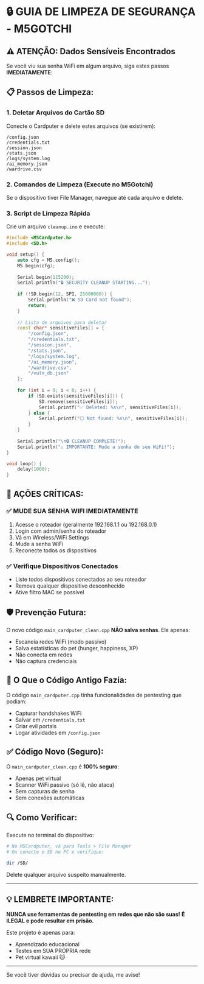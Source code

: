 # 🔒 GUIA DE LIMPEZA DE SEGURANÇA - M5GOTCHI

## ⚠️ ATENÇÃO: Dados Sensíveis Encontrados

Se você viu sua senha WiFi em algum arquivo, siga estes passos **IMEDIATAMENTE**:

## 📋 Passos de Limpeza:

### 1. **Deletar Arquivos do Cartão SD**
Conecte o Cardputer e delete estes arquivos (se existirem):

```
/config.json
/credentials.txt
/session.json
/stats.json
/logs/system.log
/ai_memory.json
/wardrive.csv
```

### 2. **Comandos de Limpeza (Execute no M5Gotchi)**

Se o dispositivo tiver File Manager, navegue até cada arquivo e delete.

### 3. **Script de Limpeza Rápida**

Crie um arquivo `cleanup.ino` e execute:

```cpp
#include <M5Cardputer.h>
#include <SD.h>

void setup() {
    auto cfg = M5.config();
    M5.begin(cfg);
    
    Serial.begin(115200);
    Serial.println("🔒 SECURITY CLEANUP STARTING...");
    
    if (!SD.begin(12, SPI, 25000000)) {
        Serial.println("❌ SD Card not found");
        return;
    }
    
    // Lista de arquivos para deletar
    const char* sensitiveFiles[] = {
        "/config.json",
        "/credentials.txt",
        "/session.json",
        "/stats.json",
        "/logs/system.log",
        "/ai_memory.json",
        "/wardrive.csv",
        "/vuln_db.json"
    };
    
    for (int i = 0; i < 8; i++) {
        if (SD.exists(sensitiveFiles[i])) {
            SD.remove(sensitiveFiles[i]);
            Serial.printf("✅ Deleted: %s\n", sensitiveFiles[i]);
        } else {
            Serial.printf("⚪ Not found: %s\n", sensitiveFiles[i]);
        }
    }
    
    Serial.println("\n🔒 CLEANUP COMPLETE!");
    Serial.println("⚠️ IMPORTANTE: Mude a senha do seu WiFi!");
}

void loop() {
    delay(1000);
}
```

## 🚨 AÇÕES CRÍTICAS:

### ✅ **MUDE SUA SENHA WIFI IMEDIATAMENTE**

1. Acesse o roteador (geralmente 192.168.1.1 ou 192.168.0.1)
2. Login com admin/senha do roteador
3. Vá em Wireless/WiFi Settings
4. Mude a senha WiFi
5. Reconecte todos os dispositivos

### ✅ **Verifique Dispositivos Conectados**

- Liste todos dispositivos conectados ao seu roteador
- Remova qualquer dispositivo desconhecido
- Ative filtro MAC se possível

## 🛡️ Prevenção Futura:

O novo código `main_cardputer_clean.cpp` **NÃO salva senhas**. Ele apenas:
- Escaneia redes WiFi (modo passivo)
- Salva estatísticas do pet (hunger, happiness, XP)
- Não conecta em redes
- Não captura credenciais

## 📝 O Que o Código Antigo Fazia:

O código `main_cardputer.cpp` tinha funcionalidades de pentesting que podiam:
- Capturar handshakes WiFi
- Salvar em `/credentials.txt`
- Criar evil portals
- Logar atividades em `/config.json`

## ✅ Código Novo (Seguro):

O `main_cardputer_clean.cpp` é **100% seguro**:
- Apenas pet virtual
- Scanner WiFi passivo (só lê, não ataca)
- Sem capturas de senha
- Sem conexões automáticas

## 🔍 Como Verificar:

Execute no terminal do dispositivo:

```bash
# No M5Cardputer, vá para Tools > File Manager
# Ou conecte o SD no PC e verifique:

dir /SD/
```

Delete qualquer arquivo suspeito manualmente.

---

## 💡 LEMBRETE IMPORTANTE:

**NUNCA use ferramentas de pentesting em redes que não são suas!**
**É ILEGAL e pode resultar em prisão.**

Este projeto é apenas para:
- Aprendizado educacional
- Testes em SUA PRÓPRIA rede
- Pet virtual kawaii 🐱

---

Se você tiver dúvidas ou precisar de ajuda, me avise!
